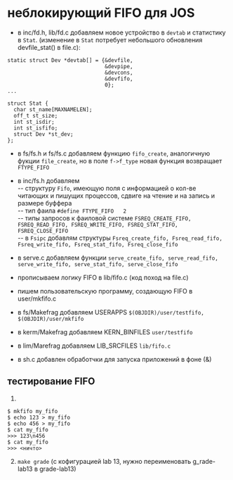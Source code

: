 # неблокирующий FIFO для JOS  

* в inc/fd.h, lib/fd.c добавляем новое устройство в `devtab` и статистику в `Stat`.
(изменение в `Stat` потребует небольшого обновления devfile_stat() в file.c):
```
static struct Dev *devtab[] = {&devfile,
                               &devpipe,
                               &devcons,
                               &devfifo,
                               0};
...

struct Stat {
  char st_name[MAXNAMELEN];
  off_t st_size;
  int st_isdir;
  int st_isfifo;
  struct Dev *st_dev;
};
```

* в fs/fs.h и fs/fs.c добавляем функцию `fifo_create`, аналогичную фукции `file_create`, 
но в поле `f->f_type` новая функция возвращает `FTYPE_FIFO`

* в inc/fs.h добавляем  
 -- структуру `Fifo`, имеющую поля с информацией о кол-ве читающих и пишущих процессов, 
 сдвиге на чтение и на запись и размере буффера  
 -- тип фаила `#define FTYPE_FIFO	2`  
 -- типы запросов к фаиловой системе
  `FSREQ_CREATE_FIFO, FSREQ_READ_FIFO, FSREQ_WRITE_FIFO, FSREQ_STAT_FIFO, FSREQ_CLOSE_FIFO`  
 -- в `Fsipc` добавлям структуры 
 `Fsreq_create_fifo, Fsreq_read_fifo, Fsreq_write_fifo, Fsreq_stat_fifo, Fsreq_close_fifo`  

 * в serve.c добавляем функции `serve_create_fifo, serve_read_fifo, serve_write_fifo, serve_stat_fifo, serve_close_fifo`

 * прописываем логику FIFO в lib/fifo.c (код поход на file.c)

 * пишем пользовательскую программу, создающую FIFO в user/mkfifo.c

 * в fs/Makefrag добавляем USERAPPS `$(OBJDIR)/user/testfifo, $(OBJDIR)/user/mkfifo`

 * в kerm/Makefrag добавляем KERN_BINFILES `user/testfifo`

 * в lim/Marefrag добавляем LIB_SRCFILES `lib/fifo.c`

 * в sh.c добавлен обработчки для запуска приложений в фоне (&)


 ## тестирование FIFO
 1. 
 ```
 $ mkfifo my_fifo
 $ echo 123 > my_fifo
 $ echo 456 > my_fifo
 $ cat my_fifo
 >>> 123\n456
 $ cat my_fifo
 >>> <ничто>
```
 2. `make grade`  (с кофигурацией lab 13, нужно переименовать g_rade-lab13 в grade-lab13)
